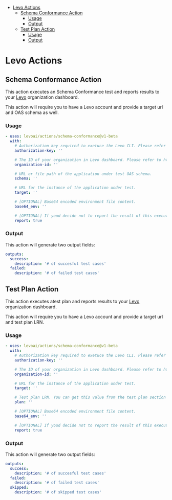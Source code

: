 - [Levo Actions](#levo-actions)
  - [Schema Conformance Action](#schema-conformance-action)
    - [Usage](#usage)
    - [Output](#output)
  - [Test Plan Action](#test-plan-action)
    - [Usage](#usage-1)
    - [Output](#output-1)
# Levo Actions

## Schema Conformance Action

This action executes an Schema Conformance test and reports results to your [Levo](https://levo.ai) organization dashboard.

This action will require you to have a Levo account and provide a target url and OAS schema as well. 
### Usage

<!-- start usage -->
```yaml
- uses: levoai/actions/schema-conformance@v1-beta
  with:
    # Authorization key required to exetuce the Levo CLI. Please refer to https://app.levo.ai/settings/keys to get your authorization key.
    authorization-key: ''

    # The ID of your organization in Levo dashboard. Please refer to https://app.levo.ai/settings/organization to get your organization id.
    organization-id: ''

    # URL or file path of the application under test OAS schema.
    schema: ''

    # URL for the instance of the application under test.
    target: ''

    # [OPTIONAL] Base64 encoded environment file content.
    base64_env: ''

    # [OPTIONAL] If youd decide not to report the result of this execution back to Saas set this value to false. Default: true.
    report: true
```
<!-- end usage -->

### Output

This action will generate two output fields:
```yaml
outputs:
  success:
    description: '# of succesful test cases'
  failed:
    description: '# of failed test cases'
```

## Test Plan Action

This action executes atest plan and reports results to your [Levo](https://levo.ai) organization dashboard.

This action will require you to have a Levo account and provide a target url and test plan LRN.
### Usage

<!-- start usage -->
```yaml
- uses: levoai/actions/schema-conformance@v1-beta
  with:
    # Authorization key required to exetuce the Levo CLI. Please refer to https://app.levo.ai/settings/keys to get your authorization key.
    authorization-key: ''

    # The ID of your organization in Levo dashboard. Please refer to https://app.levo.ai/settings/organization to get your organization id.
    organization-id: ''

    # URL for the instance of the application under test.
    target: ''

    # Test plan LRN. You can get this value from the test plan section in Saas.
    plan: ''

    # [OPTIONAL] Base64 encoded environment file content.
    base64_env: ''

    # [OPTIONAL] If youd decide not to report the result of this execution back to Saas set this value to false. Default: true.
    report: true
```
<!-- end usage -->

### Output

This action will generate two output fields:
```yaml
outputs:
  success:
    description: '# of succesful test cases'
  failed:
    description: '# of failed test cases'
  skipped:
    description: '# of skipped test cases'
```

